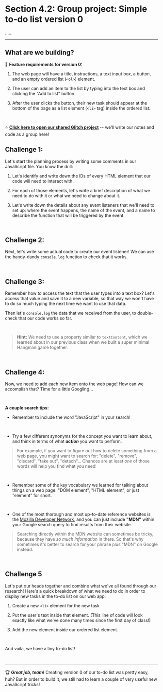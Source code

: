 # Section 4.2: Group project: Simple to-do list version 0

......

<hr/>

## What are we building?

:hammer: **Feature requirements for version 0:**

  1. The web page will have a title, instructions, a text input box, a button, and an empty ordered list (`<ol>`) element.

  1. The user can add an item to the list by typing into the text box and clicking the "Add to list" button.

  1. After the user clicks the button, their new task should appear at the bottom of the page as a list element (`<li>` tag) inside the ordered list.

<br/>

:star: [**Click here to open our shared Glitch project**](https://glitch.com/edit/#!/join/0ea3b592-0e27-44ef-be20-eb5f1fae2df0) -- we'll write our notes and code as a group here!

## Challenge 1:

Let's start the planning process by writing some comments in our JavaScript file. You know the drill:

  1. Let's identify and write down the IDs of every HTML element that our code will need to interact with.
  
  1. For each of those elements, let's write a brief description of what we need to do with it or what we need to change about it.
  
  1. Let's write down the details about any event listeners that we'll need to set up: where the event happens, the name of the event, and a name to describe the function that will be triggered by the event.

<br/>

## Challenge 2:

Next, let's write some actual code to create our event listener! We can use the handy-dandy `console.log` function to check that it works.


<br/>

## Challenge 3:

Remember how to access the text that the user types into a text box? Let's access that value and save it to a new variable, so that way we won't have to do so much typing the next time we want to use that data.

Then let's `console.log` the data that we received from the user, to double-check that our code works so far.

<br/>

  > **Hint:** We need to use a property similar to `textContent`, which we learned about in our previous class when we built a super minimal Hangman game together.

<br/>

## Challenge 4:

Now, we need to add each new item onto the web page! How can we accomplish that? Time for a little Googling...

<br/>

**A couple search tips:**

  - Remember to include the word "JavaScript" in your search!

<br/>

  - Try a few different synonyms for the concept you want to learn about, and think in terms of what ***action*** you want to perform.

  > For example, if you want to figure out how to delete something from a web page, you might want to search for: "delete", "remove", "discard", "take out", "detach"... Chances are at least *one* of those words will help you find what you need!

<br/>

  - Remember some of the key vocabulary we learned for talking about things on a web page: "DOM element", "HTML element", or just "element" for short.

<br/>

  - One of the most thorough and most up-to-date reference websites is the [Mozilla Developer Network](), and you can just include **"MDN"** within your Google search query to find results from their website. 

  > Searching directly within the MDN website can sometimes be tricky, because they have *so much information* in there. So that's why sometimes it's better to search for your phrase plus "MDN" on Google instead.

<br/>

## Challenge 5

Let's put our heads together and combine what we've all found through our research! Here's a quick breakdown of what we need to do in order to display new tasks in the to-do list on our web app:

  1. Create a new `<li>` element for the new task

  1. Put the user's text inside that element. (This line of code will look exactly like what we've done many times since the first day of class!)

  1. Add the new element inside our ordered list element.

<br/>

And voila, we have a tiny to-do list!

<br/>
<hr/>


🏆 ***Great job, team!*** Creating version 0 of our to-do list was pretty easy, huh? But in order to build it, we still had to learn a couple of very useful new JavaScript tricks!

